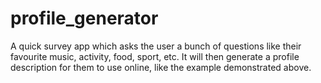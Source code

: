 # profile_generator
A quick survey app which asks the user a bunch of questions like their favourite music, activity, food, sport, etc. It will then generate a profile description for them to use online, like the example demonstrated above.
